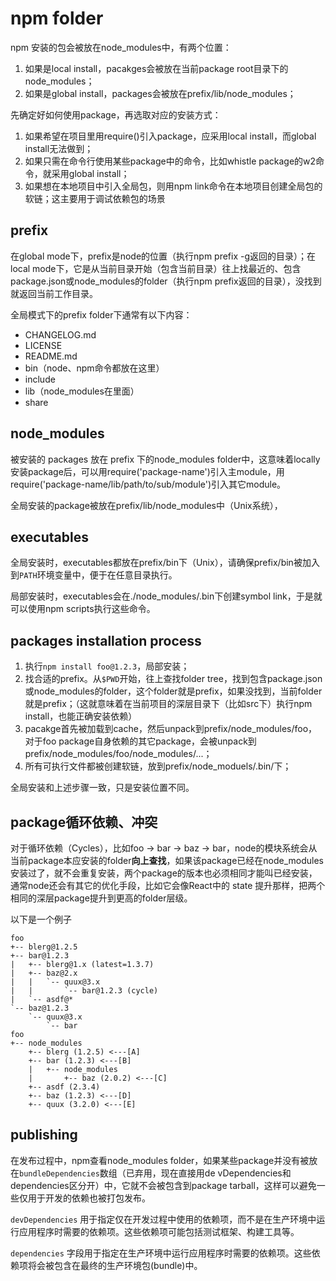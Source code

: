 # npm folder

npm 安装的包会被放在node_modules中，有两个位置：

1. 如果是local install，pacakges会被放在当前package root目录下的node_modules；
2. 如果是global install，packages会被放在prefix/lib/node_modules；

先确定好如何使用package，再选取对应的安装方式：

1. 如果希望在项目里用require()引入package，应采用local install，而global install无法做到；
2. 如果只需在命令行使用某些package中的命令，比如whistle package的w2命令，就采用global install；
3. 如果想在本地项目中引入全局包，则用npm link命令在本地项目创建全局包的软链；这主要用于调试依赖包的场景

## prefix

在global mode下，prefix是node的位置（执行npm prefix -g返回的目录）；在local mode下，它是从当前目录开始（包含当前目录）往上找最近的、包含package.json或node_modules的folder（执行npm prefix返回的目录），没找到就返回当前工作目录。

全局模式下的prefix folder下通常有以下内容：

- CHANGELOG.md
- LICENSE
- README.md
- bin（node、npm命令都放在这里）
- include
- lib（node_modules在里面）
- share

## node_modules

被安装的 packages 放在 prefix 下的node_modules folder中，这意味着locally安装package后，可以用require('package-name')引入主module，用require('package-name/lib/path/to/sub/module')引入其它module。

全局安装的package被放在prefix/lib/node_modules中（Unix系统），

## executables

全局安装时，executables都放在prefix/bin下（Unix），请确保prefix/bin被加入到`PATH`环境变量中，便于在任意目录执行。

局部安装时，executables会在./node_modules/.bin下创建symbol link，于是就可以使用npm scripts执行这些命令。

## packages installation process

1. 执行`npm install foo@1.2.3`，局部安装；
2. 找合适的prefix。从`$PWD`开始，往上查找folder tree，找到包含package.json或node_modules的folder，这个folder就是prefix，如果没找到，当前folder就是prefix；（这就意味着在当前项目的深层目录下（比如src下）执行npm install，也能正确安装依赖）
3. pacakge首先被加载到cache，然后unpack到prefix/node_modules/foo，对于foo package自身依赖的其它package，会被unpack到prefix/node_modules/foo/node_modules/...；
4. 所有可执行文件都被创建软链，放到prefix/node_moduels/.bin/下；

全局安装和上述步骤一致，只是安装位置不同。

## package循环依赖、冲突

对于循环依赖（Cycles），比如foo -> bar -> baz -> bar，node的模块系统会从当前package本应安装的folder**向上查找**，如果该package已经在node_modules安装过了，就不会重复安装，两个package的版本也必须相同才能叫已经安装，通常node还会有其它的优化手段，比如它会像React中的 state 提升那样，把两个相同的深层package提升到更高的folder层级。

以下是一个例子

```plain
foo
+-- blerg@1.2.5
+-- bar@1.2.3
|   +-- blerg@1.x (latest=1.3.7)
|   +-- baz@2.x
|   |   `-- quux@3.x
|   |       `-- bar@1.2.3 (cycle)
|   `-- asdf@*
`-- baz@1.2.3
    `-- quux@3.x
        `-- bar
foo
+-- node_modules
    +-- blerg (1.2.5) <---[A]
    +-- bar (1.2.3) <---[B]
    |   +-- node_modules
    |       +-- baz (2.0.2) <---[C]
    +-- asdf (2.3.4)
    +-- baz (1.2.3) <---[D]
    +-- quux (3.2.0) <---[E]
```

## publishing

在发布过程中，npm查看node_modules folder，如果某些package并没有被放在`bundleDependencies`数组（已弃用，现在直接用de vDependencies和dependencies区分开）中，它就不会被包含到package tarball，这样可以避免一些仅用于开发的依赖也被打包发布。

`devDependencies` 用于指定仅在开发过程中使用的依赖项，而不是在生产环境中运行应用程序时需要的依赖项。这些依赖项可能包括测试框架、构建工具等。

`dependencies` 字段用于指定在生产环境中运行应用程序时需要的依赖项。这些依赖项将会被包含在最终的生产环境包(bundle)中。